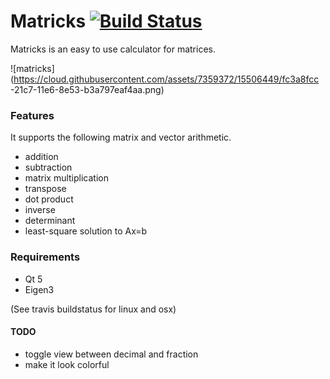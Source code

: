 # Matricks [![Build Status](https://travis-ci.org/Br0ce/ma_tricks.svg?branch=master)](https://travis-ci.org/Br0ce/ma_tricks)

Matricks is an easy to use calculator for matrices.


![matricks](https://cloud.githubusercontent.com/assets/7359372/15506449/fc3a8fcc
-21c7-11e6-8e53-b3a797eaf4aa.png)


### Features

It supports the following matrix and vector arithmetic.

* addition
* subtraction
* matrix multiplication
* transpose
* dot product
* inverse
* determinant
* least-square solution to Ax=b

### Requirements

* Qt 5
* Eigen3

(See travis buildstatus for linux and osx)

#### TODO

* toggle view between decimal and fraction
* make it look colorful
